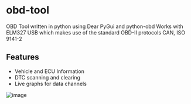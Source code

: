 # obd-tool
OBD Tool written in python using Dear PyGui and python-obd
Works with ELM327 USB which makes use of the standard OBD-II protocols CAN, ISO 9141-2

## Features
- Vehicle and ECU Information
- DTC scanning and clearing
- Live graphs for data channels 

![image](https://i.imgur.com/BoLC4VN.png)
